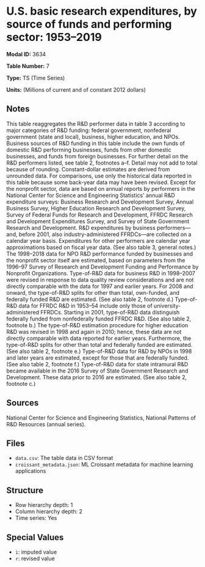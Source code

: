 # U.S. basic research expenditures, by source of funds and performing sector: 1953&#8211;2019

**Modal ID:** 3634

**Table Number:** 7

**Type:** TS (Time Series)

**Units:** (Millions of current and of constant 2012 dollars)

## Notes

This table reaggregates the R&D performer data in table 3 according to major categories of R&D funding: federal government, nonfederal government (state and local), business, higher education, and NPOs. Business sources of R&D funding in this table include the own funds of domestic R&D performing businesses, funds from other domestic businesses, and funds from foreign businesses. For further detail on the R&D performers listed, see table 2, footnotes a–f. Detail may not add to total because of rounding. Constant-dollar estimates are derived from unrounded data. For comparisons, use only the historical data reported in this table because some back-year data may have been revised. Except for the nonprofit sector, data are based on annual reports by performers in the National Center for Science and Engineering Statistics' annual R&D expenditure surveys: Business Research and Development Survey, Annual Business Survey, Higher Education Research and Development Survey, Survey of Federal Funds for Research and Development, FFRDC Research and Development Expenditures Survey, and Survey of State Government Research and Development. R&D expenditures by business performers—and, before 2001, also industry-administered FFRDCs—are collected on a calendar year basis. Expenditures for other performers are calendar year approximations based on fiscal year data. (See also table 3, general notes.) The 1998–2018 data for NPO R&D performance funded by businesses and the nonprofit sector itself are estimated, based on parameters from the 1996–97 Survey of Research and Development Funding and Performance by Nonprofit Organizations. Type-of-R&D data for business R&D in 1998–2007 were revised in response to data quality review considerations and are not directly comparable with the data for 1997 and earlier years. For 2008 and onward, the type-of-R&D splits for other than total, own-funded, and federally funded R&D are estimated. (See also table 2, footnote d.) Type-of-R&D data for FFRDC R&D in 1953–54 include only those of university-administered FFRDCs. Starting in 2001, type-of-R&D data distinguish federally funded from nonfederally funded FFRDC R&D. (See also table 2, footnote b.) The type-of-R&D estimation procedure for higher education R&D was revised in 1998 and again in 2010; hence, these data are not directly comparable with data reported for earlier years. Furthermore, the type-of-R&D splits for other than total and federally funded are estimated. (See also table 2, footnote e.) Type-of-R&D data for R&D by NPOs in 1998 and later years are estimated, except for those that are federally funded. (See also table 2, footnote f.) Type-of-R&D data for state intramural R&D became available in the 2016 Survey of State Government Research and Development. These data prior to 2016 are estimated. (See also table 2, footnote c.)

## Sources

National Center for Science and Engineering Statistics, National Patterns of R&D Resources (annual series).

## Files

- `data.csv`: The table data in CSV format
- `croissant_metadata.json`: ML Croissant metadata for machine learning applications

## Structure

- Row hierarchy depth: 1
- Column hierarchy depth: 2
- Time series: Yes

## Special Values

- `i`: imputed value
- `r`: revised value
